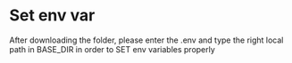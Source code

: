 # Set env var
After downloading the folder, please enter the .env and type the right local path 
in BASE_DIR in order to SET env variables properly
